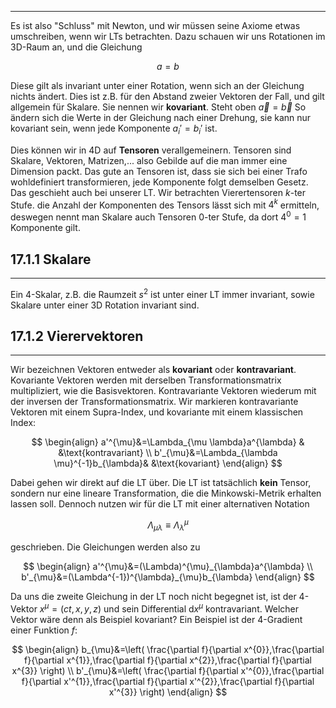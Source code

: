 ***

Es ist also "Schluss" mit Newton, und wir müssen seine Axiome etwas umschreiben, wenn wir LTs betrachten. Dazu schauen wir uns Rotationen im 3D-Raum an, und die Gleichung

$$
a=b
$$

Diese gilt als invariant unter einer Rotation, wenn sich an der Gleichung nichts ändert. Dies ist z.B. für den Abstand zweier Vektoren der Fall, und gilt allgemein für Skalare. Sie nennen wir **kovariant**. Steht oben $\vec{a}=\vec{b}$ So ändern sich die Werte in der Gleichung nach einer Drehung, sie kann nur kovariant sein, wenn jede Komponente $a_{i}'=b_{i}'$ ist.

Dies können wir in 4D auf **Tensoren** verallgemeinern. Tensoren sind Skalare, Vektoren, Matrizen,... also Gebilde auf die man immer eine Dimension packt. Das gute an Tensoren ist, dass sie sich bei einer Trafo wohldefiniert transformieren, jede Komponente folgt demselben Gesetz. Das geschieht auch bei unserer LT. Wir betrachten Vierertensoren $k$-ter Stufe. die Anzahl der Komponenten des Tensors lässt sich mit $4^{k}$ ermitteln, deswegen nennt man Skalare auch Tensoren $0$-ter Stufe, da dort $4^{0}=1\text{ Komponente}$ gilt.

## 17.1.1 Skalare
***

Ein 4-Skalar, z.B. die Raumzeit $s^{2}$ ist unter einer LT immer invariant, sowie Skalare unter einer 3D Rotation invariant sind.


## 17.1.2 Vierervektoren
***

Wir bezeichnen Vektoren entweder als **kovariant** oder **kontravariant**. Kovariante Vektoren werden mit derselben Transformationsmatrix multipliziert, wie die Basisvektoren. Kontravariante Vektoren wiederum mit der inversen der Transformationsmatrix. Wir markieren kontravariante Vektoren mit einem Supra-Index, und kovariante mit einem klassischen Index:

$$
\begin{align}
a'^{\mu}&=\Lambda_{\mu \lambda}a^{\lambda} & &\text{kontravariant} \\
b'_{\mu}&=\Lambda_{\lambda \mu}^{-1}b_{\lambda}& &\text{kovariant}
\end{align}
$$

Dabei gehen wir direkt auf die LT über. Die LT ist tatsächlich **kein** Tensor, sondern nur eine lineare Transformation, die die Minkowski-Metrik erhalten lassen soll. Dennoch nutzen wir für die LT mit einer alternativen Notation

$$
\Lambda_{\mu \lambda}\equiv \Lambda^{\mu}_{\lambda}
$$

geschrieben. Die Gleichungen werden also zu

$$
\begin{align}
a'^{\mu}&=(\Lambda)^{\mu}_{\lambda}a^{\lambda} \\
b'_{\mu}&=(\Lambda^{-1})^{\lambda}_{\mu}b_{\lambda}
\end{align}
$$

Da uns die zweite Gleichung in der LT noch nicht begegnet ist, ist der 4-Vektor $x^{\mu}=(ct,x,y,z)$ und sein Differential $\text{d}x^{\mu}$ kontravariant. Welcher Vektor wäre denn als Beispiel kovariant? Ein Beispiel ist der 4-Gradient einer Funktion $f$:

$$
\begin{align}
b_{\mu}&=\left( \frac{\partial f}{\partial x^{0}},\frac{\partial f}{\partial x^{1}},\frac{\partial f}{\partial x^{2}},\frac{\partial f}{\partial x^{3}} \right) \\
b'_{\mu}&=\left( \frac{\partial f}{\partial x'^{0}},\frac{\partial f}{\partial x'^{1}},\frac{\partial f}{\partial x'^{2}},\frac{\partial f}{\partial x'^{3}} \right)
\end{align}
$$

